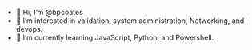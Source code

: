 - 👋 Hi, I’m @bpcoates
- 👀 I’m interested in validation, system administration, Networking, and devops.
- 🌱 I’m currently learning JavaScript, Python, and Powershell.

<!---
bpcoates/bpcoates is a ✨ special ✨ repository because its `README.md` (this file) appears on your GitHub profile.
You can click the Preview link to take a look at your changes.
--->
